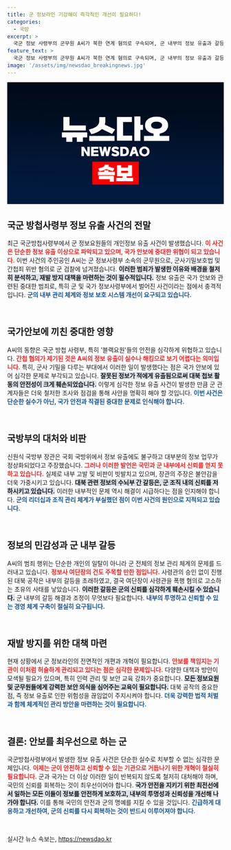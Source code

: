 ```yaml
---
title: 군 정보라인 기강해이 즉각적인 개선이 필요하다!
categories:
  - 국방
excerpt: >
  국군 정보 사령부의 군무원 A씨가 북한 연계 혐의로 구속되며, 군 내부의 정보 유출과 갈등이 드러났다. 대북 첩보 활동의 안전이 위협받는 가운데, 군 수뇌부의 책임이 커지고 있다. 군 정보라인의 개혁이 절실하다.
feature_text: >
  국군 정보 사령부의 군무원 A씨가 북한 연계 혐의로 구속되며, 군 내부의 정보 유출과 갈등이 드러났다. 대북 첩보 활동의 안전이 위협받는 가운데, 군 수뇌부의 책임이 커지고 있다. 군 정보라인의 개혁이 절실하다.
image: '/assets/img/newsdao_breakingnews.jpg'
---
```


<p><img src="/assets/img/newsdao_breakingnews.jpg" alt="cryptoinkorea 속보" /></p>

<h2 data-ke-size="size26">국군 방첩사령부 정보 유출 사건의 전말</h2>

<p data-ke-size="size16">최근 국군방첩사령부에서 군 정보요원들의 개인정보 유출 사건이 발생했습니다. <b><span style="color: #ee2323;">이 사건은 단순한 정보 유출 이상으로 파악되고 있으며, 국가 안보에 중대한 위협이 되고 있습니다.</span></b> 이번 사건의 주인공인 A씨는 군 정보사령부 소속의 군무원으로, 군사기밀보호법 및 간첩죄 위반 혐의로 군 검찰에 넘겨졌습니다. <b><span style="background-color: #21538527;">이러한 범죄가 발생한 이유와 배경을 철저히 분석하고, 재발 방지 대책을 마련하는 것이 필수적입니다.</span></b> 정보 유출은 국가 안보와 관련된 중대한 범죄로, 특히 군 및 국가 정보사령부에서 벌어진 사건이라는 점에서 충격적입니다. <b><span style="color: #1a5490;">군의 내부 관리 체계와 정보 보호 시스템 개선이 요구되고 있습니다.</span></b></p>

<p data-ke-size="size16">&nbsp;</p>

<h2 data-ke-size="size26">국가안보에 끼친 중대한 영향</h2>

<p data-ke-size="size16">A씨의 동향은 국군 방첩 사령부, 특히 '블랙요원'들의 안전을 심각하게 위협하고 있습니다. <b><span style="color: #ee2323;">간첩 혐의가 제기된 것은 A씨의 정보 유출이 실수나 해킹으로 보기 어렵다는 의미입니다.</span></b> 특히, 군사 기밀을 다루는 부대에서 이러한 일이 발생했다는 점은 국가 안보에 있어 심각한 문제로 부각되고 있습니다. <b><span style="background-color: #21538527;">잘못된 정보가 적에게 유출됨으로써 대북 첩보 활동의 안전성이 크게 훼손되었습니다.</span></b> 이렇게 심각한 정보 유출 사건이 발생한 만큼 군 관계자들은 더욱 철저한 조사와 점검을 통해 사안을 명확히 해야 할 것입니다. <b><span style="color: #1a5490;">이번 사건은 단순한 실수가 아닌, 국가 안전과 직결된 중대한 문제로 인식해야 합니다.</span></b></p>

<p data-ke-size="size16">&nbsp;</p>

<h2 data-ke-size="size26">국방부의 대처와 비판</h2>

<p data-ke-size="size16">신원식 국방부 장관은 국회 국방위에서 정보 유출에도 불구하고 대부분의 정보 업무가 정상화되었다고 주장했습니다. <b><span style="color: #ee2323;">그러나 이러한 발언은 국민과 군 내부에서 신뢰를 얻지 못하고 있습니다.</span></b> 실제로 내부 고발 및 비판이 빗발치고 있으며, 장관의 주장은 불안감을 더욱 가중시키고 있습니다. <b><span style="background-color: #21538527;">대북 관련 정보의 수뇌부 간 갈등은, 군 조직 내의 신뢰를 저하시키고 있습니다.</span></b> 이러한 내부적인 문제 역시 해결이 시급하다는 점을 인지해야 합니다. <b><span style="color: #1a5490;">군의 리더십과 조직 관리 체계가 부실했던 점이 이번 사건의 원인으로 지적되고 있습니다.</span></b></p>

<p data-ke-size="size16">&nbsp;</p>

<h2 data-ke-size="size26">정보의 민감성과 군 내부 갈등</h2>

<p data-ke-size="size16">A씨의 범죄 행위는 단순한 개인의 일탈이 아니라 군 전체의 정보 관리 체계의 문제를 드러내고 있습니다. <b><span style="color: #ee2323;">정보사 여단장의 건도 주목할 만한 점입니다.</span></b> 사령관의 승인 없이 진행된 대북 공작은 내부의 갈등을 초래하였고, 결국 여단장이 사령관을 폭행 혐의로 고소하는 초유의 사태를 낳았습니다. <b><span style="background-color: #21538527;">이러한 갈등은 군의 신뢰를 심각하게 훼손시킬 수 있습니다.</span></b> 군 내부의 갈등 해결과 조정이 무엇보다 필요합니다. <b><span style="color: #1a5490;">내부의 투명하고 신뢰할 수 있는 경영 체계 구축이 절실히 요구됩니다.</span></b></p>

<p data-ke-size="size16">&nbsp;</p>

<h2 data-ke-size="size26">재발 방지를 위한 대책 마련</h2>

<p data-ke-size="size16">현재 상황에서 군 정보라인의 전면적인 개편과 개혁이 필요합니다. <b><span style="color: #ee2323;">안보를 책임지는 기관이 이처럼 허술하게 관리되고 있다는 점은 심각한 문제입니다.</span></b> 다양한 대책과 방안이 모색될 필요가 있으며, 특히 인력 관리 및 보안 교육 강화가 중요합니다. <b><span style="background-color: #21538527;">모든 정보요원 및 군무원들에게 강력한 보안 의식을 심어주는 교육이 필요합니다.</span></b> 대북 공작의 중요한 점, 즉 정보 유출로 인한 위험성을 끊임없이 주지시켜야 합니다. <b><span style="color: #1a5490;">더욱 강력한 법적 처벌과 함께 체계적인 관리 방안을 마련하는 것이 필요합니다.</span></b></p>

<p data-ke-size="size16">&nbsp;</p>

<h2 data-ke-size="size26">결론: 안보를 최우선으로 하는 군</h2>

<p data-ke-size="size16">국군방첩사령부에서 발생한 정보 유출 사건은 단순한 실수로 치부할 수 없는 심각한 문제입니다. <b><span style="color: #ee2323;">이제는 군이 안전하고 신뢰할 수 있는 기관으로 거듭나기 위한 개혁이 절실히 필요합니다.</span></b> 군과 국가는 더 이상 이러한 일이 반복되지 않도록 철저히 대처해야 하며, 국민의 신뢰를 회복하는 것이 최우선이어야 합니다. <b><span style="background-color: #21538527;">국가 안전을 지키기 위한 최전선에서 일하는 모든 이들이 정보를 안전하게 보호하고, 내부의 투명성과 신뢰성을 개선해 나가야 합니다.</span></b> 이를 통해 국민의 안전과 군의 명예를 지킬 수 있을 것입니다. <b><span style="color: #1a5490;">긴급하게 대응하고 개선하여, 군의 신뢰를 다시 회복하는 것이 반드시 이루어져야 합니다.</span></b></p>

<p data-ke-size="size16">&nbsp;</p>
실시간 뉴스 속보는, <a href="https://newsdao.kr" rel="dofollow">https://newsdao.kr</a>


